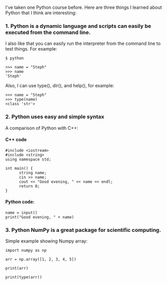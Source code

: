 I've taken one Python course before. Here are three things I learned about Python that I think are interesting:

### 1. Python is a dynamic language and scripts can easily be executed from the command line. 

I also like that you can easily run the interpreter from the command line to test things. For example:

```
$ python

>>> name = "Steph"
>>> name
'Steph'
```

Also, I can use type(), dir(), and help(), for example:

```
>>> name = "Steph"
>>> type(name)
<class 'str'>
```

###  2. Python uses easy and simple syntax 
A comparison of Python with C++:

#### C++ code 
```
#include <iostream>
#include <string>
using namespace std;

int main() {
      string name;
      cin >> name;
      cout << "Good evening, " << name << endl;
      return 0;
}
```
#### Python code:
```
name = input()
print("Good evening, " + name)
```

### 3. Python NumPy is a great package for scientific computing.

Simple example showing Numpy array:

```
import numpy as np

arr = np.array([1, 2, 3, 4, 5])

print(arr)

print(type(arr))
```
